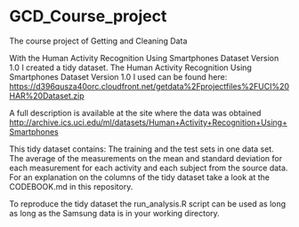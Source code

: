 # GCD_Course_project
The course project of Getting and Cleaning Data

With the Human Activity Recognition Using Smartphones Dataset Version 1.0 I created a tidy dataset.
The Human Activity Recognition Using Smartphones Dataset Version 1.0 I used can be found here:
https://d396qusza40orc.cloudfront.net/getdata%2Fprojectfiles%2FUCI%20HAR%20Dataset.zip 

A full description is available at the site where the data was obtained
http://archive.ics.uci.edu/ml/datasets/Human+Activity+Recognition+Using+Smartphones 

This tidy dataset contains:
The training and the test sets in one data set.
The average of the measurements on the mean and standard deviation for each measurement for each activity and each subject from the source data. For an explanation on the columns of the tidy dataset take a look at the CODEBOOK.md in this repository.

To reproduce the tidy dataset the run_analysis.R script can be used as long as long as the Samsung data is in your working directory.
